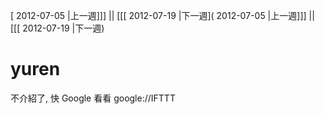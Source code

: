 [ 2012-07-05 |上一週]]] || [[[ 2012-07-19 |下一週]( 2012-07-05 |上一週]]] || [[[ 2012-07-19 |下一週)



# yuren

不介紹了, 快 Google 看看
google://IFTTT